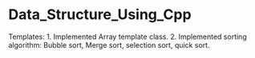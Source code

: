 # Data_Structure_Using_Cpp

Templates:
	1. Implemented Array template class. 
	2. Implemented sorting algorithm: Bubble sort, Merge sort, selection sort, quick sort.


